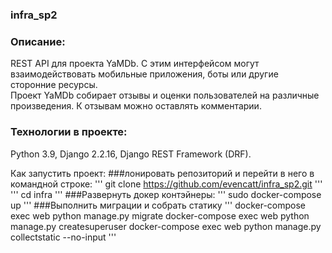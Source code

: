 ### infra_sp2
### Описание: 
  REST API для проекта YaMDb. С этим интерфейсом могут взаимодействовать мобильные приложения, боты или другие сторонние ресурсы.  
  Проект YaMDb собирает отзывы и оценки пользователей на различные произведения. К отзывам можно оставлять комментарии. 


### Технологии в проекте:
  Python 3.9, Django 2.2.16, Django REST Framework (DRF).

Как запустить проект:
###лонировать репозиторий и перейти в него в командной строке:
'''
git clone https://github.com/evencatt/infra_sp2.git
'''
'''
cd infra
'''
###Развернуть докер контэйнеры:
'''
sudo docker-compose up
'''
###Выполнить миграции и собрать статику
'''
docker-compose exec web python manage.py migrate
docker-compose exec web python manage.py createsuperuser
docker-compose exec web python manage.py collectstatic --no-input
'''